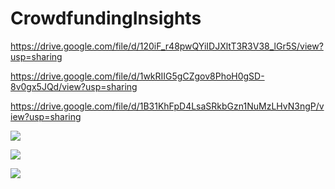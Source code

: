 # CrowdfundingInsights

https://drive.google.com/file/d/120iF_r48pwQYiIDJXltT3R3V38_lGr5S/view?usp=sharing

https://drive.google.com/file/d/1wkRIIG5gCZgov8PhoH0gSD-8v0gx5JQd/view?usp=sharing

https://drive.google.com/file/d/1B31KhFpD4LsaSRkbGzn1NuMzLHvN3ngP/view?usp=sharing


![](https://drive.google.com/uc?export=view&id=120iF_r48pwQYiIDJXltT3R3V38_lGr5S)

![](https://drive.google.com/uc?export=view&id=1wkRIIG5gCZgov8PhoH0gSD-8v0gx5JQ)

![](https://drive.google.com/uc?export=view&id=1B31KhFpD4LsaSRkbGzn1NuMzLHvN3ngP)




